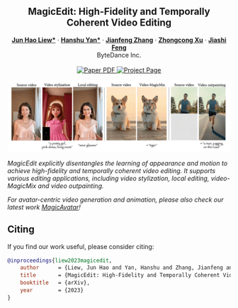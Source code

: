 <!-- # magic-edit.github.io -->

<p align="center">

  <h2 align="center">MagicEdit: High-Fidelity and Temporally Coherent Video Editing</h2>
  <p align="center">
    <a href="https://scholar.google.com.sg/citations?user=8gm-CYYAAAAJ&hl=en"><strong>Jun Hao Liew*</strong></a>
    ·  
    <a href="https://hanshuyan.github.io/"><strong>Hanshu Yan*</strong></a>
    ·
    <a href="http://jeff95.me/"><strong>Jianfeng Zhang</strong></a>
    ·
    <a href="https://scholar.google.com/citations?user=-4iADzMAAAAJ&hl=en"><strong>Zhongcong Xu</strong></a>
    ·
    <a href="https://sites.google.com/site/jshfeng/home"><strong>Jiashi Feng</strong></a>
    <br>
    ByteDance Inc.
    <br>
    </br>
        <a href="https://arxiv.org/abs/2308.14749">
        <img src='https://img.shields.io/badge/arXiv-MagicEdit-blue' alt='Paper PDF'>
        </a>
        <a href='https://magic-edit.github.io/'>
        <img src='https://img.shields.io/badge/Project_Page-MagicEdit-red' alt='Project Page'></a>
  </p>
  <div align="center">
    <img src="./assets/teaser.gif">
    </video>
  </div>
</p>

*MagicEdit explicitly disentangles the learning of appearance and motion to achieve high-fidelity and temporally coherent video editing. It supports various editing applications, including video stylization, local editing, video-MagicMix and video outpainting.*

*For avatar-centric video generation and animation, please also check our latest work <a href="https://magic-avatar.github.io/">MagicAvatar</a>!*

 
## Citing
If you find our work useful, please consider citing:
```BibTeX
@inproceedings{liew2023magicedit,
    author      = {Liew, Jun Hao and Yan, Hanshu and Zhang, Jianfeng and Xu, Zhongcong and Feng, Jiashi},
    title       = {MagicEdit: High-Fidelity and Temporally Coherent Video Editing},
    booktitle   = {arXiv},
    year        = {2023}
}
```
